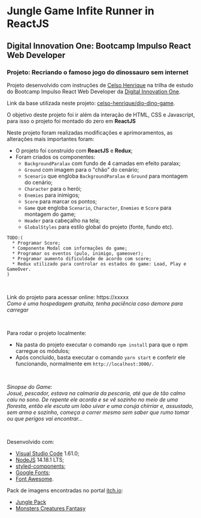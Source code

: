 # Jungle Game Infite Runner in ReactJS
## Digital Innovation One: Bootcamp Impulso React Web Developer
### Projeto: Recriando o famoso jogo do dinossauro sem internet

Projeto desenvolvido com instruções de [Celso Henrique](https://www.linkedin.com/in/devfrontend/) na trilha de estudo do Bootcamp Impulso React Web Developer da [Digital Innovation One](https://digitalinnovation.one/).

Link da base utilizada neste projeto: [celso-henrique/dio-dino-game](https://github.com/celso-henrique/dio-dino-game).

O objetivo deste projeto foi ir além da interação de HTML, CSS e Javascript, para isso o projeto foi montado do zero em **ReactJS**

Neste projeto foram realizadas modificações e aprimoramentos, as alterações mais importantes foram:
* O projeto foi construído com **ReactJS** e **Redux**;
* Foram criados os componentes:
  * `BackgroundParalax` com fundo de 4 camadas em efeito paralax;
  * `Ground` com imagem para o "chão" do cenário;
  * `Scenario` que engloba `BackgroundParalax` e `Ground` para montagem do cenário;
  * `Character` para o herói;
  * `Enemies` para inimigos;
  * `Score` para marcar os pontos;
  * `Game` que engloba `Scenario`, `Character`, `Enemies` e `Score` para montagem do game;
  * `Header` para cabeçalho na tela;
  * `GlobalStyles` para estilo global do projeto (fonte, fundo etc).

```
TODO:(
  * Programar Score;
  * Componente Modal com informações do game;
  * Programar os eventos (pulo, inimigo, gameover);
  * Programar aumento dificuldade de acordo com score;
  * Redux utilizado para controlar os estados do game: Load, Play e GameOver.
)
```

&nbsp;

Link do projeto para acessar online: https://xxxxx <br/>
*Como é uma hospedagem gratuita, tenha paciência caso demore para carregar*

&nbsp;

Para rodar o projeto localmente:
* Na pasta do projeto executar o comando `npm install` para que o npm carregue os módulos;
* Após concluído, basta executar o comando `yarn start` e conferir ele funcionando, normalmente em `http://localhost:3000/`.

&nbsp;

*Sinopse do Game:*<br/>
*Josué, pescador, estava na calmaria da pescaria, até que de tão calmo caiu no sono. De repente ele acorda e se vê sozinho no meio de uma floresta, então ele escuta um lobo uivar e uma coruja chirriar e, assustado, sem arma e sozinho, começa a correr mesmo sem saber que rumo tomar ou que perigos vai encontrar...*

&nbsp;

Desenvolvido com:
* [Visual Studio Code](https://code.visualstudio.com/) 1.61.0;
* [NodeJS](https://nodejs.org/en/) 14.18.1 LTS;
* [styled-components](https://styled-components.com/);
* [Google Fonts](https://fonts.google.com/);
* [Font Awesome](https://fontawesome.com/).


Pack de imagens encontradas no portal [itch.io](https://itch.io/):
* [Jungle Pack](https://jesse-m.itch.io/jungle-pack)
* [Monsters Creatures Fantasy](https://luizmelo.itch.io/monsters-creatures-fantasy)
